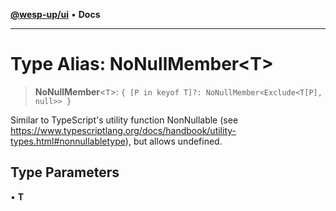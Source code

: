 [**@wesp-up/ui**](../README.md) • **Docs**

***

# Type Alias: NoNullMember\<T\>

> **NoNullMember**\<`T`\>: `{ [P in keyof T]?: NoNullMember<Exclude<T[P], null>> }`

Similar to TypeScript's utility function NonNullable (see
https://www.typescriptlang.org/docs/handbook/utility-types.html#nonnullabletype),
but allows undefined.

## Type Parameters

• **T**
